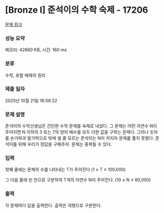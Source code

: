 # [Bronze I] 준석이의 수학 숙제 - 17206 

[문제 링크](https://www.acmicpc.net/problem/17206) 

### 성능 요약

메모리: 42660 KB, 시간: 160 ms

### 분류

수학, 포함 배제의 원리

### 제출 일자

2025년 10월 21일 16:56:22

### 문제 설명

<p>준석이의 수학선생님은 간단한 수학 문제를 숙제로 내셨다. 그 문제는 어떤 자연수 N이 주어지면 N 이하의 3 또는 7의 양의 배수를 모두 더한 값을 구하는 문제다. 그러나 숫자를 손가락과 발가락으로 밖에 셀 줄 모르는 준석이는 N이 커지자 문제를 풀지 못했다. 준석이를 위해 우리가 정답을 구해주자. 문제는 중복될 수 있다.</p>

### 입력 

 <p>첫째 줄에는 문제의 수를 나타내는 T가 주어진다 (1 ≤ T ≤ 100,000)</p>

<p>그 다음 줄에 빈 칸으로 구분하여 T개의 자연수 N이 주어진다. (10 ≤ N ≤ 80,000)</p>

### 출력 

 <p>각 문제마다 답을 출력한다. 출력은 개행으로 구분한다.</p>

